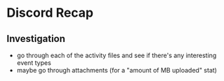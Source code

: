 # Discord Recap

## Investigation

- go through each of the activity files and see if there's any interesting event types
- maybe go through attachments (for a "amount of MB uploaded" stat)
